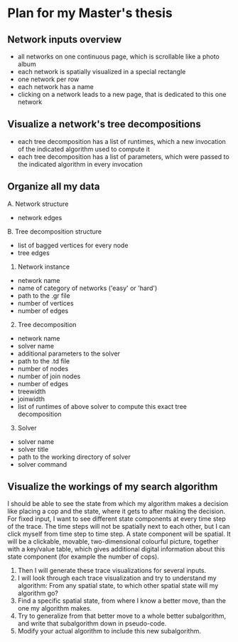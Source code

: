 # Plan for my Master's thesis

## Network inputs overview
* all networks on one continuous page, which is scrollable like a photo album
* each network is spatially visualized in a special rectangle
* one network per row
* each network has a name
* clicking on a network leads to a new page, that is dedicated to this one network

## Visualize a network's tree decompositions
* each tree decomposition has a list of runtimes, which a new invocation of the indicated algorithm used to compute it
* each tree decomposition has a list of parameters, which were passed to the indicated algorithm in every invocation

## Organize all my data

A. Network structure
* network edges

B. Tree decomposition structure
* list of bagged vertices for every node
* tree edges

1. Network instance
* network name
* name of category of networks ('easy' or 'hard')
* path to the .gr file
* number of vertices
* number of edges

2. Tree decomposition
* network name
* solver name
* additional parameters to the solver
* path to the .td file
* number of nodes
* number of join nodes
* number of edges
* treewidth
* joinwidth
* list of runtimes of above solver to compute this exact tree decomposition

3. Solver
* solver name
* solver title
* path to the working directory of solver
* solver command

## Visualize the workings of my search algorithm

I should be able to see the state from which my algorithm makes a decision like placing a cop and the state, where it gets to after making the decision. For fixed input, I want to see different state components at every time step of the trace. The time steps will not be spatially next to each other, but I can click myself from time step to time step. A state component will be spatial. It will be a clickable, movable, two-dimensional colourful picture, together with a key/value table, which gives additional digital information about this state component (for example the number of cops).

1. Then I will generate these trace visualizations for several inputs.
2. I will look through each trace visualization and try to understand my algorithm: From any spatial state, to which other spatial state will my algorithm go?
3. Find a specific spatial state, from where I know a better move, than the one my algorithm makes.
4. Try to generalize from that better move to a whole better subalgorithm, and write that subalgorithm down in pseudo-code.
5. Modify your actual algorithm to include this new subalgorithm.
